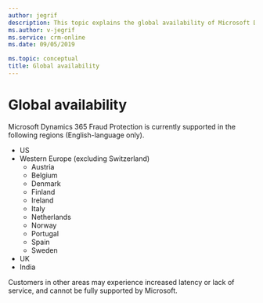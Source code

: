 ```yaml
---
author: jegrif
description: This topic explains the global availability of Microsoft Dynamics 365 Fraud Protection.
ms.author: v-jegrif
ms.service: crm-online
ms.date: 09/05/2019

ms.topic: conceptual
title: Global availability
---
```



# Global availability

Microsoft Dynamics 365 Fraud Protection is currently supported in the following regions (English-language only). 
- US 
- Western Europe (excluding Switzerland) 
    - Austria 
    - Belgium 
    - Denmark 
    - Finland 
    - Ireland 
    - Italy 
    - Netherlands 
    - Norway 
    - Portugal 
    - Spain 
    - Sweden 
- UK 
- India

Customers in other areas may experience increased latency or lack of service, and cannot be fully supported by Microsoft. 
